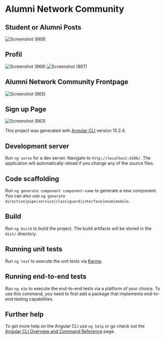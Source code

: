 # Alumni Network Community
## Student or Alumni Posts
![Screenshot (868)](https://github.com/prosenjitGravity/Alumni-network/assets/90416951/d736c37f-bdcd-4db7-8c9e-d52aa25ef67f)
## Profil 
![Screenshot (868)](https://github.com/prosenjitGravity/Alumni-network/assets/90416951/a5cf4380-f0bc-4299-a050-9f400b1d8eb4)
![Screenshot (867)](https://github.com/prosenjitGravity/Alumni-network/assets/90416951/5b4906d3-2777-4f15-a0ad-52b4a54fb20f)


## Alumni Network Community Frontpage
![Screenshot (865)](https://github.com/prosenjitGravity/Alumni-network/assets/90416951/a95f7722-1b2b-4a91-8101-2add6abd9a25)

## Sign up Page
![Screenshot (863)](https://github.com/prosenjitGravity/Alumni-network/assets/90416951/bc8ab273-a34c-4ac3-83e5-e438a475ad81)


This project was generated with [Angular CLI](https://github.com/angular/angular-cli) version 15.2.4.

## Development server

Run `ng serve` for a dev server. Navigate to `http://localhost:4200/`. The application will automatically reload if you change any of the source files.

## Code scaffolding

Run `ng generate component component-name` to generate a new component. You can also use `ng generate directive|pipe|service|class|guard|interface|enum|module`.

## Build

Run `ng build` to build the project. The build artifacts will be stored in the `dist/` directory.

## Running unit tests

Run `ng test` to execute the unit tests via [Karma](https://karma-runner.github.io).

## Running end-to-end tests

Run `ng e2e` to execute the end-to-end tests via a platform of your choice. To use this command, you need to first add a package that implements end-to-end testing capabilities.

## Further help

To get more help on the Angular CLI use `ng help` or go check out the [Angular CLI Overview and Command Reference](https://angular.io/cli) page.
